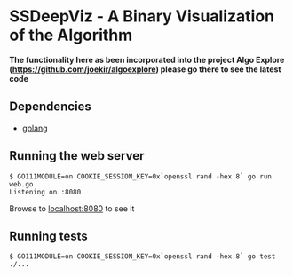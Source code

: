 # SSDeepViz - A Binary Visualization of the Algorithm

**The functionality here as been incorporated into the project Algo Explore (https://github.com/joekir/algoexplore) please go there to see the latest code**


## Dependencies

- [golang](https://golang.org/dl/)

## Running the web server

```
$ GO111MODULE=on COOKIE_SESSION_KEY=0x`openssl rand -hex 8` go run web.go
Listening on :8080
```

Browse to [localhost:8080](http://localhost:8080) to see it 

## Running tests

```
$ GO111MODULE=on COOKIE_SESSION_KEY=0x`openssl rand -hex 8` go test ./...
```

